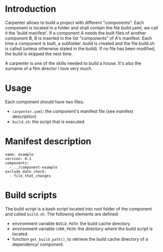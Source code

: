 # Introduction

Carpenter allows to build a project with different "components".
Each component is located in a folder and shall contain the file build.yaml,
we call it the 'build manifest'.
If a component A needs the built files of another component B, B is inserted
in the list "components" of A's manifest.
Each time a component is built, a subfolder .build is created and the file
build.sh is called (unless otherwise stated in the build). If no file has been
modified, the build is skipped the next time.

A carpenter is one of the skills needed to build a house. It's also the surname
of a film director I love very much.


# Usage

Each component should have two files:

- `carpenter.yaml`: the component's manifest file (see manifest description)
- `build.sh`: the script that is executed

# Manifest description

```
name: example
version: 0.1
components:
  - ../component-example
exclude_date_check:
  - file_that_changes
```

# Build scripts

The build script is a bash script located into root folder of the component and
called `build.sh`.
The following elements are defined:
 - environment variable `BUILD_PATH`: the build cache directory
 - environment variable `CURR_PATH`: the directory where the build script is located
 - function `get_build_path()`, to retrieve the build cache directory of a dependency/
   component.
